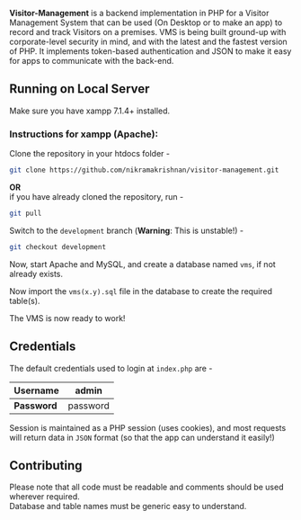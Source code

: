 **Visitor-Management** is a backend implementation in PHP for a Visitor Management System that can be used (On Desktop or to make an app) to record and track Visitors on a premises. VMS is being built ground-up with corporate-level security in mind, and with the latest and the fastest version of PHP. It implements token-based authentication and JSON to make it easy for apps to communicate with the back-end.

## Running on Local Server
Make sure you have xampp 7.1.4+ installed.  

### Instructions for xampp (Apache):  
Clone the repository in your htdocs folder -
```bash
git clone https://github.com/nikramakrishnan/visitor-management.git
```
**OR**  
if you have already cloned the repository, run -
```bash
git pull
```

Switch to the `development` branch (**Warning**: This is unstable!) -
```bash
git checkout development
```

Now, start Apache and MySQL, and create a database named `vms`, if not already exists.  

Now import the `vms(x.y).sql` file in the database to create the required table(s).  

The VMS is now ready to work!  

## Credentials
The default credentials used to login at `index.php` are -  

Username | admin
-------- | -----
**Password** | password

Session is maintained as a PHP session (uses cookies), and most requests will return data in `JSON` format (so that the app can understand it easily!)

## Contributing
Please note that all code must be readable and comments should be used wherever required.  
Database and table names must be generic easy to understand.